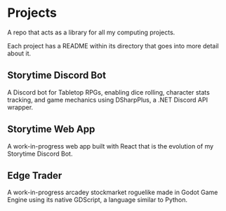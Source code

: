 # Projects
A repo that acts as a library for all my computing projects.

Each project has a README within its directory that goes into more detail about it.

## Storytime Discord Bot
A Discord bot for Tabletop RPGs, enabling dice rolling, character stats tracking, and game mechanics using DSharpPlus, a .NET Discord API wrapper.

## Storytime Web App
A work-in-progress web app built with React that is the evolution of my Storytime Discord Bot.

## Edge Trader
A work-in-progress arcadey stockmarket roguelike made in Godot Game Engine using its native GDScript, a language similar to Python.
